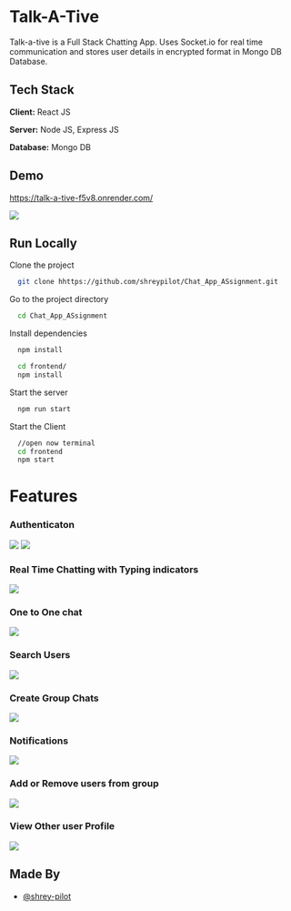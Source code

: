 
# Talk-A-Tive

Talk-a-tive is a Full Stack Chatting App.
Uses Socket.io for real time communication and stores user details in encrypted format in Mongo DB Database.
## Tech Stack

**Client:** React JS

**Server:** Node JS, Express JS

**Database:** Mongo DB
  
## Demo

https://talk-a-tive-f5v8.onrender.com/

![](https://github.com/shreypilot/Chat_App_ASsignment/blob/master/screenshots/group%20%2B%20notif.PNG)
## Run Locally

Clone the project

```bash
  git clone hhttps://github.com/shreypilot/Chat_App_ASsignment.git
```

Go to the project directory

```bash
  cd Chat_App_ASsignment
```

Install dependencies

```bash
  npm install
```

```bash
  cd frontend/
  npm install
```

Start the server

```bash
  npm run start
```
Start the Client

```bash
  //open now terminal
  cd frontend
  npm start
```

  
# Features

### Authenticaton
![](https://github.com/shreypilot/Chat_App_ASsignment/blob/master/screenshots/login.PNG)
![](https://github.com/shreypilot/Chat_App_ASsignment/blob/master/screenshots/signup.PNG)
### Real Time Chatting with Typing indicators
![](https://github.com/shreypilot/Chat_App_ASsignment/blob/master/screenshots/real-time.PNG)
### One to One chat
![](https://github.com/shreypilot/Chat_App_ASsignment/blob/master/screenshots/mainscreen.PNG)
### Search Users
![](https://github.com/shreypilot/Chat_App_ASsignment/blob/master/screenshots/search.PNG)
### Create Group Chats
![](https://github.com/shreypilot/Chat_App_ASsignment/blob/master/screenshots/new%20grp.PNG)
### Notifications 
![](https://github.com/shreypilot/Chat_App_ASsignment/blob/master/screenshots/group%20%2B%20notif.PNG)
### Add or Remove users from group
![](https://github.com/shreypilot/Chat_App_ASsignment/blob/master/screenshots/add%20rem.PNG)
### View Other user Profile
![](https://github.com/shreypilot/Chat_App_ASsignment/blob/master/screenshots/profile.PNG)
## Made By

- [@shrey-pilot](https://github.com/shreypilot)

  
